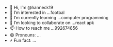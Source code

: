 - 👋 Hi, I’m @hanneck19
- 👀 I’m interested in ...footbal
- 🌱 I’m currently learning ...computer programming
- 💞️ I’m looking to collaborate on ...react apk
- 📫 How to reach me ...992674856
- 😄 Pronouns: ...
- ⚡ Fun fact: ...

<!---
hanneck19/hanneck19 is a ✨ special ✨ repository because its `README.md` (this file) appears on your GitHub profile.
You can click the Preview link to take a look at your changes.
--->
